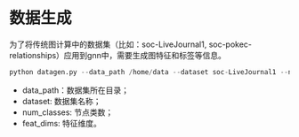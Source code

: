 # 数据生成

为了将传统图计算中的数据集（比如：soc-LiveJournal1, soc-pokec-relationships）应用到gnn中，需要生成图特征和标签等信息。

```python
python datagen.py --data_path /home/data --dataset soc-LiveJournal1 --num_classes 11 --feat_dims 512
```
* data_path：数据集所在目录；
* dataset: 数据集名称；
* num_classes: 节点类数；
* feat_dims: 特征维度。
